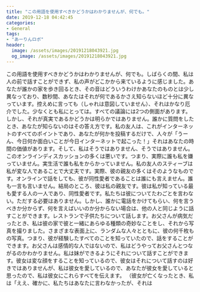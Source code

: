 ```yaml
---
title: "この用語を使用すべきかどうかはわかりませんが、何でも。"
date: 2019-12-18 04:42:45
categories:
- General
tags:
- "あーりんロボ"
header:
  image: /assets/images/20191218043921.jpg
  og_image: /assets/images/20191218043921.jpg
---
```


この用語を使用すべきかどうかはわかりませんが、何でも。しばらくの間、私は人の前で話すことができず、私の声がどこかから来ているように感じました。あなたが誰かの家を歩き回るとき、その音はどういうわけかあなたのものとは少し異なっており、数秒間、あなたはそれが何であるかさえ知らないほど十分に異なっています。控えめに言っても（しゃれは意図していません）、それはかなり厄介でした。少なくとも私にとっては。すべての議論には2つの側面があります。しかし、それが真実であるかどうかは明らかではありません。誰かに質問をしたとき、あなたが知らないのはその答え方です。私の友人は、これがインターネットのすべてのポイントであり、あなたが何かを投稿するだけで、人々が「うーん、今日何か面白いことが今日インターネットで起こった！」それはあなたの時間の価値があります。そして、私はそうではありません、そうではありません。このオンラインディスカッションの多くは悪いです。つまり、実際に誰も私を嫌っていません。実生活で誰も私をからかっていません。私の友人のスティーブは私が変な人であることで大丈夫です。実際、彼の親友の多くはそのようなものです。オンラインで話をしても、彼が同性愛者であることは誰にも言えません。誰も一言も言いません。結局のところ、彼は私の親友です。彼は私が知っている最も愛する人の一人であり、同性愛者です。私たちは彼についてたわごとを言わない。ただする必要はありません。しかし、誰かに電話をかけてもらい、何を言うべきか分からず、何を言えばいいのか分からない場合は、他の人と同じように話すことができます。レストランで子供たちについて話します。お父さんが病気だったとき、私は彼の家で彼と一緒にあらゆる種類の奇妙なことをし、それから写真を撮りました。さまざまな表面上に、ランダムな人々とともに、彼の何千枚もの写真。つまり、彼が経験したすべてのことを知っていたので、話をすることができます。お父さんは感情的な人ではないので、私はどうやってお父さんとつながるのかわかりません。私は妹ができるようにそれについて話すことができます。彼女は変な顔をすることを知っているので、彼女はそれについて話すのは好きではありませんが、私は彼女を愛しているので、あなたが彼女を愛していると思ったので、私は彼女にこれらすべてを伝えます。 （彼女が亡くなったとき、私は「ええ、確かに、私たちはあなたに言わなかったが、それは
